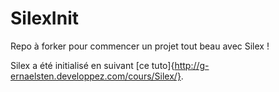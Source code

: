 SilexInit
=========

Repo à forker pour commencer un projet tout beau avec Silex !

Silex a été initialisé en suivant [ce tuto]{http://g-ernaelsten.developpez.com/cours/Silex/}.